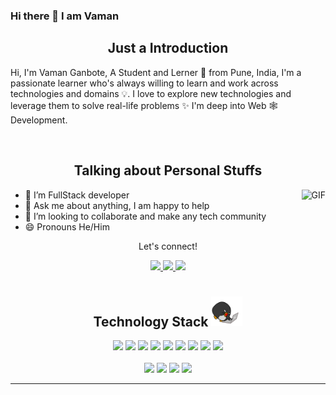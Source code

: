 ### Hi there 👋 I am Vaman


<h2 align="center">Just a Introduction
</h2>

Hi, I'm Vaman Ganbote, A Student and Lerner 🚀 from Pune, India, I'm a passionate learner who's always willing to learn and work across technologies and domains 💡. I love to explore new technologies and leverage them to solve real-life problems ✨ I'm deep into Web 🕸️ Development.

</br>
</hr>
<h2 align="center">Talking about Personal Stuffs 

</h2>

  <img align="right" alt="GIF" src="https://media.giphy.com/media/836HiJc7pgzy8iNXCn/giphy.gif" />

- 🌱 I’m FullStack developer
- 💬 Ask me about anything, I am happy to help
- 👯 I’m looking to collaborate and make any tech community
- 😄 Pronouns He/Him


<div align="center">
<p align="center">Let's connect!</p>
<a href="https://twitter.com/VamanGanbote93?t=kYKZsc4OBSFG7oLL_cJpBg&s=09">
    <img src="https://img.shields.io/badge/Twitter-1DA1F2?style=for-the-badge&logo=twitter&logoColor=white" />
</a>
<!-- 
<a href="https://www.instagram.com/vaibhavdarwekar/?hl=en">
    <img src="https://img.shields.io/badge/Instagram-E4405F?style=for-the-badge&logo=instagram&logoColor=white" />
</a> -->
  <a href="vamanganbote93@gmail.com">
 <img src= https://img.shields.io/badge/Gmail-D14836?style=for-the-badge&logo=gmail&logoColor=white />
  </a>

<a href="https://www.linkedin.com/in/vaman-ganbote/">
    <img src="https://img.shields.io/badge/linkedin-%230077B5.svg?&style=for-the-badge&logo=linkedin&logoColor=white" />
</a>

<!-- 
<a href="https://www.facebook.com/vaibhav.darwekar.50">
    <img src="https://img.shields.io/badge/Facebook-1877F2?style=for-the-badge&logo=facebook&logoColor=white" />
</a>

 -->
</div>




<h1></h1>
<h1></h1>
<h1></h1>
<p align="center">
  <h2 align="center">Technology Stack  <img src="https://github.com/Vaman93/Vaman93/blob/main/image/laptop.gif" width="50"></h2>
  
<div align="center">

   <img src="https://img.shields.io/badge/-HTML-c58545?style=for-the-badge&logo=html5&logoColor=c58545&labelColor=282828">
   <img src="https://img.shields.io/badge/-CSS-d1a01f?style=for-the-badge&logo=css3&logoColor=d1a01f&labelColor=282828">
   <img src="https://img.shields.io/badge/JavaScript-F7DF1E?style=for-the-badge&logo=javascript&logoColor=d1a01f&labelColor=282828">
   <img src="https://img.shields.io/badge/Node.js-43853D?style=for-the-badge&logo=node.js&logoColor=d1a01f&labelColor=282828">
   <img src="https://img.shields.io/badge/Express.js-404D59?style=for-the-badge&logo=express.js&logoColor=d1a01f&labelColor=282828">
   <img src="https://img.shields.io/badge/React-20232A?style=for-the-badge&logo=react&logoColor=61DAFB&labelColor=282828">
   <img src="https://img.shields.io/badge/MongoDB-4EA94B?style=for-the-badge&logo=mongodb&logoColor=white">
  <img src="https://img.shields.io/badge/Bootstrap-563D7C?style=for-the-badge&logo=bootstrap&logoColor=white"/>
<img src="https://img.shields.io/badge/Material--UI-0081CB?style=for-the-badge&logo=material-ui&logoColor=white"/>
  </br>
    </br>
  <img src="https://img.shields.io/badge/GitHub-100000?style=for-the-badge&logo=github&logoColor=white"/>
 
  <img src="https://img.shields.io/badge/Netlify-00C7B7?style=for-the-badge&logo=netlify&logoColor=whit"/>
  
  <img src="https://img.shields.io/badge/Heroku-430098?style=for-the-badge&logo=heroku&logoColor=white"/>
  
  <img src="https://img.shields.io/badge/Redux-593D88?style=for-the-badge&logo=redux&logoColor=white"/>
</div>

</p>

<!-- 
<h2 align="center">
  My Contribution Graph <img src="https://media.giphy.com/media/xUA7aZeLE2e0P7Znz2/giphy.gif" width="50">
</h2>
<p align="center">
  <img src="https://github.com/Vaman93/Vaman93/blob/output/github-contribution-grid-snake.svg" alt="snake"></center>
</p>

<h2 align="center">
  My Github Stats<img src="https://media.giphy.com/media/VgCDAzcKvsR6OM0uWg/giphy.gif" width="50">
</h2>

![GitHub Stats](https://github-readme-stats.vercel.app/api?username=Vaman93&theme=radical)
![Top Langs](https://github-readme-stats.vercel.app/api/top-langs/?username=Vaman93&theme=tokyonight)
-->


<hr>
